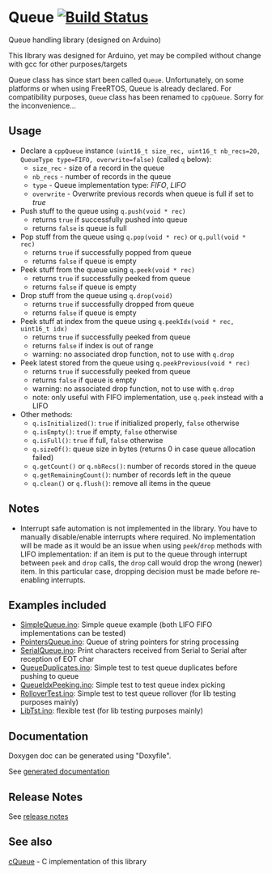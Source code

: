 # Queue [![Build Status](https://travis-ci.com/SMFSW/Queue.svg?branch=master)](https://travis-ci.com/SMFSW/Queue)

Queue handling library (designed on Arduino)

This library was designed for Arduino, yet may be compiled without change with gcc for other purposes/targets

Queue class has since start been called `Queue`. Unfortunately, on some platforms or when using FreeRTOS, Queue is already declared.
For compatibility purposes, `Queue` class has been renamed to `cppQueue`. Sorry for the inconvenience...

## Usage

- Declare a `cppQueue` instance `(uint16_t size_rec, uint16_t nb_recs=20, QueueType type=FIFO, overwrite=false)` (called `q` below):
  - `size_rec` - size of a record in the queue
  - `nb_recs` - number of records in the queue
  - `type` - Queue implementation type: _FIFO_, _LIFO_
  - `overwrite` - Overwrite previous records when queue is full if set to _true_
- Push stuff to the queue using `q.push(void * rec)`
  - returns `true` if successfully pushed into queue
  - returns `false` is queue is full
- Pop stuff from the queue using `q.pop(void * rec)` or `q.pull(void * rec)`
  - returns `true` if successfully popped from queue
  - returns `false` if queue is empty
- Peek stuff from the queue using `q.peek(void * rec)`
  - returns `true` if successfully peeked from queue
  - returns `false` if queue is empty
- Drop stuff from the queue using `q.drop(void)`
  - returns `true` if successfully dropped from queue
  - returns `false` if queue is empty
- Peek stuff at index from the queue using `q.peekIdx(void * rec, uint16_t idx)`
  - returns `true` if successfully peeked from queue
  - returns `false` if index is out of range
  - warning: no associated drop function, not to use with `q.drop`
- Peek latest stored from the queue using `q.peekPrevious(void * rec)`
  - returns `true` if successfully peeked from queue
  - returns `false` if queue is empty
  - warning: no associated drop function, not to use with `q.drop`
  - note: only useful with FIFO implementation, use `q.peek` instead with a LIFO
- Other methods:
  - `q.isInitialized()`: `true` if initialized properly, `false` otherwise
  - `q.isEmpty()`: `true` if empty, `false` otherwise
  - `q.isFull()`: `true` if full, `false` otherwise
  - `q.sizeOf()`: queue size in bytes (returns 0 in case queue allocation failed)
  - `q.getCount()` or `q.nbRecs()`: number of records stored in the queue
  - `q.getRemainingCount()`: number of records left in the queue
  - `q.clean()` or `q.flush()`: remove all items in the queue

## Notes

- Interrupt safe automation is not implemented in the library. You have to manually disable/enable interrupts where required.
No implementation will be made as it would be an issue when using `peek`/`drop` methods with LIFO implementation:
if an item is put to the queue through interrupt between `peek` and `drop` calls, the `drop` call would drop the wrong (newer) item.
In this particular case, dropping decision must be made before re-enabling interrupts.

## Examples included

- [SimpleQueue.ino](examples/SimpleQueue/SimpleQueue.ino): Simple queue example (both LIFO FIFO implementations can be tested)
- [PointersQueue.ino](examples/PointersQueue/PointersQueue.ino): Queue of string pointers for string processing
- [SerialQueue.ino](examples/SerialQueue/SerialQueue.ino): Print characters received from Serial to Serial after reception of EOT char
- [QueueDuplicates.ino](examples/QueueDuplicates/QueueDuplicates.ino): Simple test to test queue duplicates before pushing to queue
- [QueueIdxPeeking.ino](examples/QueueIdxPeeking/QueueIdxPeeking.ino): Simple test to test queue index picking
- [RolloverTest.ino](examples/RolloverTest/RolloverTest.ino): Simple test to test queue rollover (for lib testing purposes mainly)
- [LibTst.ino](examples/LibTst/LibTst.ino): flexible test (for lib testing purposes mainly)

## Documentation

Doxygen doc can be generated using "Doxyfile".

See [generated documentation](https://smfsw.github.io/Queue/)

## Release Notes

See [release notes](ReleaseNotes.md)

## See also

[cQueue](https://github.com/SMFSW/cQueue) - C implementation of this library
